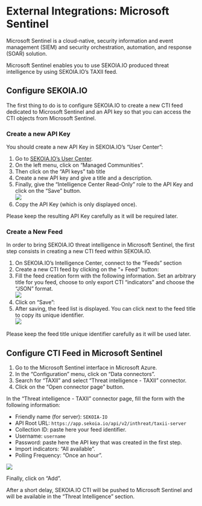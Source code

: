 # External Integrations: Microsoft Sentinel

Microsoft Sentinel is a cloud-native, security information and event management (SIEM) and security orchestration, automation, and response (SOAR) solution.

Microsoft Sentinel enables you to use SEKOIA.IO produced threat intelligence by using SEKOIA.IO’s TAXII feed.

## Configure SEKOIA.IO

The first thing to do is to configure SEKOIA.IO to create a new CTI feed dedicated to Microsoft Sentinel and an API key so that you can access the CTI objects from Microsoft Sentinel.

### Create a new API Key

You should create a new API Key in SEKOIA.IO’s “User Center”:

1. Go to [SEKOIA.IO’s User Center](https://app.sekoia.io/user/profile).
2. On the left menu, click on “Managed Communities”.
3. Then click on the “API keys” tab title
4. Create a new API key and give a title and a description.
5. Finally, give the “Intelligence Center Read-Only” role to the API Key and click on the “Save” button.<br/>
![](/assets/intelligence_center/apikey_create.png)
6. Copy the API Key (which is only displayed once).

Please keep the resulting API Key carefully as it will be required later.

### Create a New Feed

In order to bring SEKOIA.IO threat intelligence in Microsoft Sentinel, the first step consists in creating a new CTI feed within SEKOIA.IO.

1. On SEKOIA.IO’s Intelligence Center, connect to the “Feeds” section
2. Create a new CTI feed by clicking on the “+ Feed” button:
3. Fill the feed creation form with the following information. Set an arbitrary title for you feed, choose to only export CTI “indicators” and choose the “JSON” format.<br/>
![](/assets/intelligence_center/create_feeds_form.png)
4. Click on “Save”:
5. After saving, the feed list is displayed. You can click next to the feed title to copy its unique identifier.<br/>
![](/assets/intelligence_center/create_feeds_copy-id.png)

Please keep the feed title unique identifier carefully as it will be used later.

## Configure CTI Feed in Microsoft Sentinel

1. Go to the Microsoft Sentinel interface in Microsoft Azure.
2. In the “Configuration” menu, click on “Data connectors”.
3. Search for “TAXII” and select “Threat intelligence - TAXII” connector.
4. Click on the “Open connector page” button.

In the “Threat intelligence - TAXII” connector page, fill the form with the following information:

- Friendly name (for server): `SEKOIA-IO`
- API Root URL: `https://app.sekoia.io/api/v2/inthreat/taxii-server`
- Collection ID: paste here your feed identifier.
- Username: `username`
- Password: paste here the API key that was created in the first step.
- Import indicators: “All available”.
- Polling Frequency: “Once an hour”.

![](/assets/intelligence_center/sentinel-configure-cti-feed.png)

Finally, click on “Add”.

After a short delay, SEKOIA.IO CTI will be pushed to Microsoft Sentinel and will be available in the “Threat Intelligence” section.

